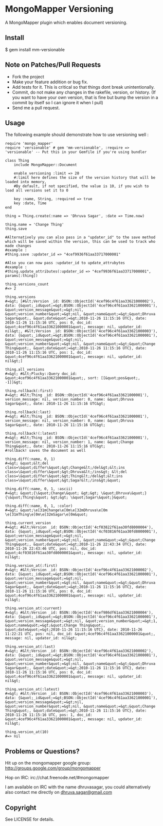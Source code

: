 MongoMapper Versioning
======================
A MongoMapper plugin which enables document versioning.

Install
-------
$ gem install mm-versionable

Note on Patches/Pull Requests
-----------------------------
* Fork the project
* Make your feature addition or bug fix.
* Add tests for it. This is critical so that things dont break unintentionally.
* Commit, do not make any changes in the rakefile, version, or history. (If you want to have your own version, that is fine but bump the version in a commit by itself so I can ignore it when I pull)
* Send me a pull request.

Usage
-----
The following example should demonstrate how to use versioning well :

    require 'mongo_mapper'
    require 'versionable' # gem 'mm-versionable', :require => 'versionable' -- Put this in your Gemfile if you're using bundler

    class Thing
        include MongoMapper::Document

        enable_versioning :limit => 20
        #:limit here defines the size of the version history that will be loaded into memory,
        #By default, if not specified, the value is 10, if you wish to load all versions set it to 0

        key :name, String, :required => true
        key :date, Time
    end

    thing = Thing.create(:name => 'Dhruva Sagar', :date => Time.now)

    thing.name = 'Change Thing'
    thing.save

    #Alternatively you can also pass in a "updater_id" to the save method which will be saved within the version, this can be used to track who made changes
    #example :
    #thing.save :updater_id => "4cef9936f61aa33717000001"

    #Also you can now pass :updater_id to update_attrubytes
    #example :
    #thing.update_attributes(:updater_id => "4cef9936f61aa33717000001", params[:thing])

    thing.versions_count 
    #=> 2

    thing.versions
    #=&gt; [#&lt;Version _id: BSON::ObjectId('4cef96c4f61aa33621000002'), data: {&quot;_id&quot;=&gt;BSON::ObjectId('4cef96c4f61aa33621000001'), &quot;version_message&quot;=&gt;nil, &quot;version_number&quot;=&gt;nil, &quot;name&quot;=&gt;&quot;Dhruva Sagar&quot;, &quot;date&quot;=&gt;2010-11-26 11:15:16 UTC}, date: 2010-11-26 11:15:16 UTC, pos: 0, doc_id: &quot;4cef96c4f61aa33621000001&quot;, message: nil, updater_id: nil&gt;, #&lt;Version _id: BSON::ObjectId('4cef96c4f61aa33621000003'), data: {&quot;_id&quot;=&gt;BSON::ObjectId('4cef96c4f61aa33621000001'), &quot;version_message&quot;=&gt;nil, &quot;version_number&quot;=&gt;nil, &quot;name&quot;=&gt;&quot;Change Thing&quot;, &quot;date&quot;=&gt;2010-11-26 11:15:16 UTC}, date: 2010-11-26 11:15:16 UTC, pos: 1, doc_id: &quot;4cef96c4f61aa33621000001&quot;, message: nil, updater_id: nil&gt;]

    thing.all_versions
    #=&gt; #&lt;Plucky::Query doc_id: &quot;4cef96c4f61aa33621000001&quot;, sort: [[&quot;pos&quot;, -1]]&gt; 

    thing.rollback(:first)
    #=&gt; #&lt;Thing _id: BSON::ObjectId('4cef96c4f61aa33621000001'), version_message: nil, version_number: 0, name: &quot;Dhruva Sagar&quot;, date: 2010-11-26 11:15:16 UTC&gt;

    thing.rollback(:last)
    #=&gt; #&lt;Thing _id: BSON::ObjectId('4cef96c4f61aa33621000001'), version_message: nil, version_number: 0, name: &quot;Dhruva Sagar&quot;, date: 2010-11-26 11:15:16 UTC&gt;

    thing.rollback!(:latest)
    #=&gt; #&lt;Thing _id: BSON::ObjectId('4cef96c4f61aa33621000001'), version_message: nil, version_number: 1, name: &quot;Change Thing&quot;, date: 2010-11-26 11:15:16 UTC&gt;
    #rollback! saves the document as well

    thing.diff(:name, 0, 1)
    #=&gt; &quot;&lt;del class=\&quot;differ\&quot;&gt;Change&lt;/del&gt;&lt;ins class=\&quot;differ\&quot;&gt;Dhruva&lt;/ins&gt; &lt;del class=\&quot;differ\&quot;&gt;Thing&lt;/del&gt;&lt;ins class=\&quot;differ\&quot;&gt;Sagar&lt;/ins&gt;&quot;

    thing.diff(:name, 0, 1, :ascii)
    #=&gt; &quot;{\&quot;Change\&quot; &gt;&gt; \&quot;Dhruva\&quot;} {\&quot;Thing\&quot; &gt;&gt; \&quot;Sagar\&quot;}&quot;

    thing.diff(:name, 0, 1, :color)
    #=&gt; &quot;\e[31mChange\e[0m\e[32mDhruva\e[0m \e[31mThing\e[0m\e[32mSagar\e[0m&quot;

    thing.current_version
    #=&gt; #&lt;Version _id: BSON::ObjectId('4cf03822f61aa30fd8000004'), data: {&quot;_id&quot;=&gt;BSON::ObjectId('4cf03816f61aa30fd8000001'), &quot;version_message&quot;=&gt;nil, &quot;version_number&quot;=&gt;nil, &quot;name&quot;=&gt;&quot;Change Thing&quot;, &quot;date&quot;=&gt;2010-11-26 22:43:34 UTC}, date: 2010-11-26 22:43:46 UTC, pos: nil, doc_id: &quot;4cf03816f61aa30fd8000001&quot;, message: nil, updater_id: nil&gt;

    thing.version_at(:first)
    #=&gt; #&lt;Version _id: BSON::ObjectId('4cef96c4f61aa33621000002'), data: {&quot;_id&quot;=&gt;BSON::ObjectId('4cef96c4f61aa33621000001'), &quot;version_message&quot;=&gt;nil, &quot;version_number&quot;=&gt;nil, &quot;name&quot;=&gt;&quot;Dhruva Sagar&quot;, &quot;date&quot;=&gt;2010-11-26 11:15:16 UTC}, date: 2010-11-26 11:15:16 UTC, pos: 0, doc_id: &quot;4cef96c4f61aa33621000001&quot;, message: nil, updater_id: nil&gt;

    thing.version_at(:current)
    #=&gt; #&lt;Version _id: BSON::ObjectId('4cef986df61aa33621000004'), data: {&quot;_id&quot;=&gt;BSON::ObjectId('4cef96c4f61aa33621000001'), &quot;version_message&quot;=&gt;nil, &quot;version_number&quot;=&gt;1, &quot;name&quot;=&gt;&quot;Change Thing&quot;, &quot;date&quot;=&gt;2010-11-26 11:15:16 UTC}, date: 2010-11-26 11:22:21 UTC, pos: nil, doc_id: &quot;4cef96c4f61aa33621000001&quot;, message: nil, updater_id: nil&gt;

    thing.version_at(:last)
    #=&gt; #&lt;Version _id: BSON::ObjectId('4cef96c4f61aa33621000002'), data: {&quot;_id&quot;=&gt;BSON::ObjectId('4cef96c4f61aa33621000001'), &quot;version_message&quot;=&gt;nil, &quot;version_number&quot;=&gt;nil, &quot;name&quot;=&gt;&quot;Dhruva Sagar&quot;, &quot;date&quot;=&gt;2010-11-26 11:15:16 UTC}, date: 2010-11-26 11:15:16 UTC, pos: 0, doc_id: &quot;4cef96c4f61aa33621000001&quot;, message: nil, updater_id: nil&gt;

    thing.version_at(:latest)
    #=&gt; #&lt;Version _id: BSON::ObjectId('4cef96c4f61aa33621000003'), data: {&quot;_id&quot;=&gt;BSON::ObjectId('4cef96c4f61aa33621000001'), &quot;version_message&quot;=&gt;nil, &quot;version_number&quot;=&gt;nil, &quot;name&quot;=&gt;&quot;Change Thing&quot;, &quot;date&quot;=&gt;2010-11-26 11:15:16 UTC}, date: 2010-11-26 11:15:16 UTC, pos: 1, doc_id: &quot;4cef96c4f61aa33621000001&quot;, message: nil, updater_id: nil&gt; 

    thing.version_at(10)
    #=> nil

Problems or Questions?
----------------------
Hit up on the mongomapper google group:
http://groups.google.com/group/mongomapper

Hop on IRC:
irc://chat.freenode.net/#mongomapper

I am available on IRC with the name dhruvasagar, you could alternatively also contact me directly on dhruva.sagar@gmail.com

Copyright
---------
See LICENSE for details.
